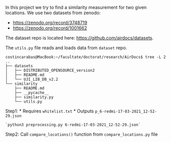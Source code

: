 <!-- SIMILARITY MEASUREMENT -->

In this project we try to find a similarity measurement for two given locations.
We use two datasets from zenodo:
* https://zenodo.org/record/3748719
* https://zenodo.org/record/1001662

The dataset repo is located here: https://github.com/airdocs/datasets.

The `utils.py` file reads and loads data from `dataset` repo.

    costincarabas@MacBook:~/facultate/doctorat/research/AirDocs$ tree -L 2
    ..
    ├── datasets
    │   ├── DISTRIBUTED_OPENSOURCE_version2
    │   ├── README.md
    │   └── UJI_LIB_DB_v2.2
    └── similarity
        ├── README.md
        ├── __pycache__
        ├── similarity.py
        └── utils.py


Step1:
    * Requires `whitelist.txt`
    * Outputs `p_6-redmi-17-03-2021_12-52-29.json`

    `python3 preprocessing.py 6-redmi-17-03-2021_12-52-29.json`

Step2: 
    Call `compare_locations()` function from `compare_locations.py` file
